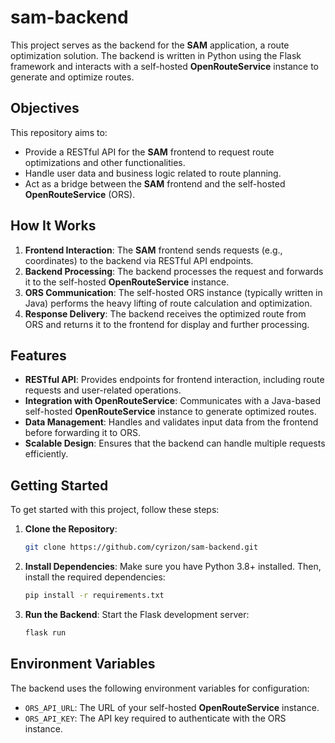 # sam-backend

This project serves as the backend for the **SAM** application, a route optimization solution. The backend is written in Python using the Flask framework and interacts with a self-hosted **OpenRouteService** instance to generate and optimize routes.

## Objectives

This repository aims to:
- Provide a RESTful API for the **SAM** frontend to request route optimizations and other functionalities.
- Handle user data and business logic related to route planning.
- Act as a bridge between the **SAM** frontend and the self-hosted **OpenRouteService** (ORS).

## How It Works

1. **Frontend Interaction**: The **SAM** frontend sends requests (e.g., coordinates) to the backend via RESTful API endpoints.
2. **Backend Processing**: The backend processes the request and forwards it to the self-hosted **OpenRouteService** instance.
3. **ORS Communication**: The self-hosted ORS instance (typically written in Java) performs the heavy lifting of route calculation and optimization.
4. **Response Delivery**: The backend receives the optimized route from ORS and returns it to the frontend for display and further processing.

## Features

- **RESTful API**: Provides endpoints for frontend interaction, including route requests and user-related operations.
- **Integration with OpenRouteService**: Communicates with a Java-based self-hosted **OpenRouteService** instance to generate optimized routes.
- **Data Management**: Handles and validates input data from the frontend before forwarding it to ORS.
- **Scalable Design**: Ensures that the backend can handle multiple requests efficiently.

## Getting Started

To get started with this project, follow these steps:

1. **Clone the Repository**:
   ```sh
   git clone https://github.com/cyrizon/sam-backend.git
   ```

2. **Install Dependencies**:
   Make sure you have Python 3.8+ installed. Then, install the required dependencies:
   ```sh
   pip install -r requirements.txt
   ```

3. **Run the Backend**:
   Start the Flask development server:
   ```sh
   flask run
   ```

## Environment Variables

The backend uses the following environment variables for configuration:
- `ORS_API_URL`: The URL of your self-hosted **OpenRouteService** instance.
- `ORS_API_KEY`: The API key required to authenticate with the ORS instance.
